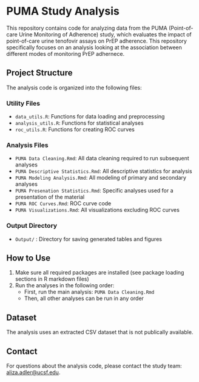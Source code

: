 # PUMA Study Analysis

This repository contains code for analyzing data from the PUMA (Point-of-care Urine Monitoring of Adherence) study, which evaluates the impact of point-of-care urine tenofovir assays on PrEP adherence. 
This repository specifically focuses on an analysis looking at the association between different modes of monitoring PrEP adhernece.

## Project Structure

The analysis code is organized into the following files:

### Utility Files

- `data_utils.R`: Functions for data loading and preprocessing
- `analysis_utils.R`: Functions for statistical analyses
- `roc_utils.R`: Functions for creating ROC curves

### Analysis Files

- `PUMA Data Cleaning.Rmd`: All data cleaning required to run subsequent analyses
- `PUMA Descriptive Statistics.Rmd`: All descriptive statistics for analysis
- `PUMA Modeling Analysis.Rmd`: All modeling of primary and secondary analyses
- `PUMA Presenation Statistics.Rmd`: Specific analyses used for a presentation of the material
- `PUMA ROC Curves.Rmd`: ROC curve code
- `PUMA Visualizations.Rmd`: All visualizations excluding ROC curves

### Output Directory

- `Output/` : Directory for saving generated tables and figures

## How to Use

1. Make sure all required packages are installed (see package loading sections in R markdown files)
2. Run the analyses in the following order:
   - First, run the main analysis: `PUMA Data Cleaning.Rmd`
   - Then, all other analyses can be run in any order

## Dataset

The analysis uses an extracted CSV dataset that is not publically available. 


## Contact

For questions about the analysis code, please contact the study team: aliza.adler@ucsf.edu. 